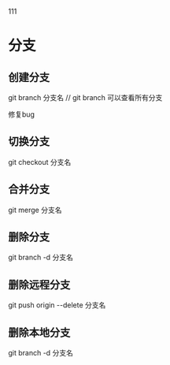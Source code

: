 111

# 分支

## 创建分支
git branch 分支名
// git branch 可以查看所有分支

修复bug

## 切换分支
git checkout 分支名

## 合并分支
git merge 分支名

## 删除分支
git branch -d 分支名

## 删除远程分支
git push origin --delete 分支名

## 删除本地分支
git branch -d 分支名



